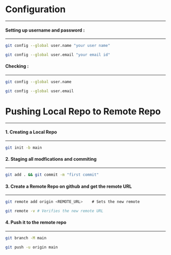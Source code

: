 
  

# Configuration
---

#### Setting up username and password :
---
```bash
git config --global user.name "your user name"

git config --global user.email "your email id"
```


#### Checking :
---
```bash
git config --global user.name

git config --global user.email
```

  
  
  

# Pushing Local Repo to Remote Repo
---

#### 1. Creating a Local Repo
---
```bash
git init -b main
```

 
#### 2. Staging all modfications and commiting
---
```bash
git add . && git commit -m "first commit"
```


#### 3. Create a Remote Repo on github and get the remote URL
---
```bash
git remote add origin <REMOTE_URL>    # Sets the new remote

git remote -v # Verifies the new remote URL
```


#### 4. Push it to the remote repo
---
```bash
git branch -M main

git push -u origin main
```